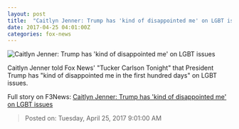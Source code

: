 ```yaml
---
layout: post
title:  "Caitlyn Jenner: Trump has 'kind of disappointed me' on LGBT issues"
date: 2017-04-25 04:01:00Z
categories: fox-news
---
```


![Caitlyn Jenner: Trump has 'kind of disappointed me' on LGBT issues](http://a57.foxnews.com/media2.foxnews.com/BrightCove/694940094001/2017/04/25/876/493/694940094001_5409946078001_5409931528001-vs.jpg?ve=1&tl=1)

Caitlyn Jenner told Fox News' "Tucker Carlson Tonight" that President Trump has "kind of disappointed me in the first hundred days" on LGBT issues.


Full story on F3News: [Caitlyn Jenner: Trump has 'kind of disappointed me' on LGBT issues](http://www.f3nws.com/n/vBdbn)

> Posted on: Tuesday, April 25, 2017 9:01:00 AM
